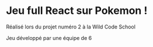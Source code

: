 # Jeu full React sur Pokemon !
  Réalisé lors du projet numéro 2 à la Wild Code School
  
Jeu développé par une équipe de 6
